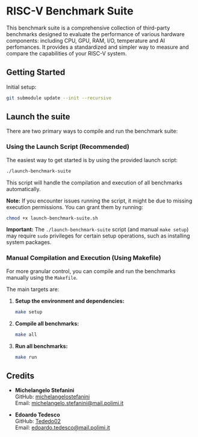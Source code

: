 # RISC-V Benchmark Suite

This benchmark suite is a comprehensive collection of third-party benchmarks designed to evaluate the performance of various hardware components: including CPU, GPU, RAM, I/O, temperature and AI perfomances.
It provides a standardized and simpler way to measure and compare the capabilities of your RISC-V system.

## Getting Started

Initial setup:

```bash
git submodule update --init --recursive
```

## Launch the suite

There are two primary ways to compile and run the benchmark suite:

### Using the Launch Script (Recommended)

The easiest way to get started is by using the provided launch script:

```bash
./launch-benchmark-suite
```

This script will handle the compilation and execution of all benchmarks automatically.

**Note:** If you encounter issues running the script, it might be due to missing execution permissions. You can grant them by running:
```bash
chmod +x launch-benchmark-suite.sh
```
**Important:** The `./launch-benchmark-suite` script (and manual `make setup`) may require `sudo` privileges for certain setup operations, such as installing system packages.

### Manual Compilation and Execution (Using Makefile)

For more granular control, you can compile and run the benchmarks manually using the `Makefile`.

The main targets are:

1.  **Setup the environment and dependencies:**
    ```bash
    make setup
    ```

2.  **Compile all benchmarks:**
    ```bash
    make all
    ```

3.  **Run all benchmarks:**
    ```bash
    make run
    ```

## Credits
- **Michelangelo Stefanini**  
    GitHub: [michelangelostefanini](https://github.com/michelangelostefanini)  
    Email: michelangelo.stefanini@mail.polimi.it

- **Edoardo Tedesco**  
    GitHub: [Tededo02](https://github.com/Tededo02)  
    Email: edoardo.tedesco@mail.polimi.it

